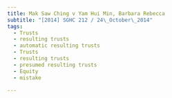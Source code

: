 ```yaml
---
title: Mak Saw Ching v Yam Hui Min, Barbara Rebecca 
subtitle: "[2014] SGHC 212 / 24\_October\_2014"
tags:
  - Trusts
  - resulting trusts
  - automatic resulting trusts
  - Trusts
  - resulting trusts
  - presumed resulting trusts
  - Equity
  - mistake

---
```


